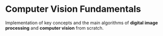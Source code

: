 # Computer Vision Fundamentals

Implementation of key concepts and the main algorithms of **digital image processing** and **computer vision** from scratch.